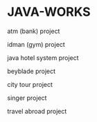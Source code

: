 # JAVA-WORKS

atm (bank) project

idman (gym) project

java hotel system project

beyblade project

city tour project

singer project

travel abroad project
